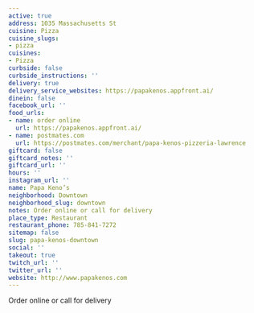 ```yaml
---
active: true
address: 1035 Massachusetts St
cuisine: Pizza
cuisine_slugs:
- pizza
cuisines:
- Pizza
curbside: false
curbside_instructions: ''
delivery: true
delivery_service_websites: https://papakenos.appfront.ai/
dinein: false
facebook_url: ''
food_urls:
- name: order online
  url: https://papakenos.appfront.ai/
- name: postmates.com
  url: https://postmates.com/merchant/papa-kenos-pizzeria-lawrence
giftcard: false
giftcard_notes: ''
giftcard_url: ''
hours: ''
instagram_url: ''
name: Papa Keno’s
neighborhood: Downtown
neighborhood_slug: downtown
notes: Order online or call for delivery
place_type: Restaurant
restaurant_phone: 785-841-7272
sitemap: false
slug: papa-kenos-downtown
social: ''
takeout: true
twitch_url: ''
twitter_url: ''
website: http://www.papakenos.com
---
```


Order online or call for delivery
